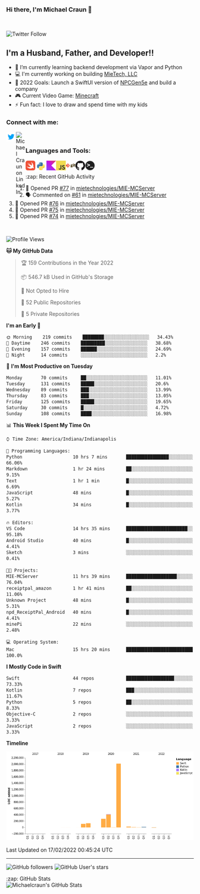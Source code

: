 ### Hi there, I'm Michael Craun 👋 

<br />

![Twitter Follow](https://img.shields.io/twitter/follow/opkurix?style=social)

## I'm a Husband, Father, and Developer!!

- 🌱 I’m currently learning backend development via Vapor and Python
- 💻 I'm currently working on building [MieTech, LLC](https://github.com/mietechnologies)
- 🥅 2022 Goals: Launch a SwiftUI version of [NPCGen5e](https://apps.apple.com/us/app/npcgen5e/id1268363893) and build a company
- 🎮 Current Video Game: [Minecraft](https://minecraft.net)
- ⚡ Fun fact: I love to draw and spend time with my kids

### Connect with me:

[<img align="left" alt="Michael Craun on Twitter" width="26px" src="https://raw.githubusercontent.com/github/explore/80688e429a7d4ef2fca1e82350fe8e3517d3494d/topics/twitter/twitter.png" />][twitter]
[<img align="left" alt="Michael Craun on LinkedIn" width="26px" src="https://cdn.jsdelivr.net/npm/simple-icons@v3/icons/linkedin.svg" />][linkedin]

<br />

### Languages and Tools:

[<img align="left" alt="Swift" width="26px" src="https://raw.githubusercontent.com/github/explore/80688e429a7d4ef2fca1e82350fe8e3517d3494d/topics/swift/swift.png" />][swift]
[<img align="left" alt="Python" width="30px" src="https://raw.githubusercontent.com/github/explore/80688e429a7d4ef2fca1e82350fe8e3517d3494d/topics/python/python.png" />][python]
[<img align="left" alt="Kotlin" width="26px" src="https://raw.githubusercontent.com/github/explore/80688e429a7d4ef2fca1e82350fe8e3517d3494d/topics/kotlin/kotlin.png" />][kotlin]
[<img align="left" alt="JavaScript" width="26px" src="https://raw.githubusercontent.com/github/explore/80688e429a7d4ef2fca1e82350fe8e3517d3494d/topics/javascript/javascript.png" />][javascript]
[<img align="left" alt="Git" width="26px" src="https://raw.githubusercontent.com/github/explore/80688e429a7d4ef2fca1e82350fe8e3517d3494d/topics/git/git.png" />]([])
[<img align="left" alt="GitHub" width="26px" src="https://raw.githubusercontent.com/github/explore/78df643247d429f6cc873026c0622819ad797942/topics/github/github.png" />][github]
[<img align="left" alt="Terminal" width="26px" src="https://raw.githubusercontent.com/github/explore/80688e429a7d4ef2fca1e82350fe8e3517d3494d/topics/terminal/terminal.png" />][terminal]

<br />
<br />

<summary>:zap: Recent GitHub Activity</summary>
  
<!--START_SECTION:activity-->
1. 💪 Opened PR [#77](https://github.com/mietechnologies/MIE-MCServer/pull/77) in [mietechnologies/MIE-MCServer](https://github.com/mietechnologies/MIE-MCServer)
2. 🗣 Commented on [#61](https://github.com/mietechnologies/MIE-MCServer/issues/61) in [mietechnologies/MIE-MCServer](https://github.com/mietechnologies/MIE-MCServer)
3. 💪 Opened PR [#76](https://github.com/mietechnologies/MIE-MCServer/pull/76) in [mietechnologies/MIE-MCServer](https://github.com/mietechnologies/MIE-MCServer)
4. 💪 Opened PR [#75](https://github.com/mietechnologies/MIE-MCServer/pull/75) in [mietechnologies/MIE-MCServer](https://github.com/mietechnologies/MIE-MCServer)
5. 💪 Opened PR [#74](https://github.com/mietechnologies/MIE-MCServer/pull/74) in [mietechnologies/MIE-MCServer](https://github.com/mietechnologies/MIE-MCServer)
<!--END_SECTION:activity-->
  
<br />
  
<!--START_SECTION:waka-->
![Profile Views](http://img.shields.io/badge/Profile%20Views-2-blue)

**🐱 My GitHub Data** 

> 🏆 159 Contributions in the Year 2022
 > 
> 📦 546.7 kB Used in GitHub's Storage 
 > 
> 🚫 Not Opted to Hire
 > 
> 📜 52 Public Repositories 
 > 
> 🔑 5 Private Repositories  
 > 
**I'm an Early 🐤** 

```text
🌞 Morning    219 commits    ████████░░░░░░░░░░░░░░░░░   34.43% 
🌆 Daytime    246 commits    █████████░░░░░░░░░░░░░░░░   38.68% 
🌃 Evening    157 commits    ██████░░░░░░░░░░░░░░░░░░░   24.69% 
🌙 Night      14 commits     ░░░░░░░░░░░░░░░░░░░░░░░░░   2.2%

```
📅 **I'm Most Productive on Tuesday** 

```text
Monday       70 commits     ██░░░░░░░░░░░░░░░░░░░░░░░   11.01% 
Tuesday      131 commits    █████░░░░░░░░░░░░░░░░░░░░   20.6% 
Wednesday    89 commits     ███░░░░░░░░░░░░░░░░░░░░░░   13.99% 
Thursday     83 commits     ███░░░░░░░░░░░░░░░░░░░░░░   13.05% 
Friday       125 commits    █████░░░░░░░░░░░░░░░░░░░░   19.65% 
Saturday     30 commits     █░░░░░░░░░░░░░░░░░░░░░░░░   4.72% 
Sunday       108 commits    ████░░░░░░░░░░░░░░░░░░░░░   16.98%

```


📊 **This Week I Spent My Time On** 

```text
⌚︎ Time Zone: America/Indiana/Indianapolis

💬 Programming Languages: 
Python                   10 hrs 7 mins       ████████████████░░░░░░░░░   66.06% 
Markdown                 1 hr 24 mins        ██░░░░░░░░░░░░░░░░░░░░░░░   9.15% 
Text                     1 hr 1 min          █░░░░░░░░░░░░░░░░░░░░░░░░   6.69% 
JavaScript               48 mins             █░░░░░░░░░░░░░░░░░░░░░░░░   5.27% 
Kotlin                   34 mins             █░░░░░░░░░░░░░░░░░░░░░░░░   3.77%

🔥 Editors: 
VS Code                  14 hrs 35 mins      ███████████████████████░░   95.18% 
Android Studio           40 mins             █░░░░░░░░░░░░░░░░░░░░░░░░   4.41% 
Sketch                   3 mins              ░░░░░░░░░░░░░░░░░░░░░░░░░   0.41%

🐱‍💻 Projects: 
MIE-MCServer             11 hrs 39 mins      ███████████████████░░░░░░   76.04% 
receiptpal_amazon        1 hr 41 mins        ██░░░░░░░░░░░░░░░░░░░░░░░   11.06% 
Unknown Project          48 mins             █░░░░░░░░░░░░░░░░░░░░░░░░   5.31% 
npd_ReceiptPal_Android   40 mins             █░░░░░░░░░░░░░░░░░░░░░░░░   4.41% 
minePi                   22 mins             ░░░░░░░░░░░░░░░░░░░░░░░░░   2.48%

💻 Operating System: 
Mac                      15 hrs 20 mins      █████████████████████████   100.0%

```

**I Mostly Code in Swift** 

```text
Swift                    44 repos            ██████████████████░░░░░░░   73.33% 
Kotlin                   7 repos             ███░░░░░░░░░░░░░░░░░░░░░░   11.67% 
Python                   5 repos             ██░░░░░░░░░░░░░░░░░░░░░░░   8.33% 
Objective-C              2 repos             ░░░░░░░░░░░░░░░░░░░░░░░░░   3.33% 
JavaScript               2 repos             ░░░░░░░░░░░░░░░░░░░░░░░░░   3.33%

```


**Timeline**

![Chart not found](https://raw.githubusercontent.com/Michaelcraun/Michaelcraun/main/charts/bar_graph.png) 


 Last Updated on 17/02/2022 00:45:24 UTC
<!--END_SECTION:waka-->

---
  
![GitHub followers](https://img.shields.io/github/followers/Michaelcraun?style=social)
![GitHub User's stars](https://img.shields.io/github/stars/Michaelcraun?style=social)
  
<summary>:zap: GitHub Stats</summary>

<img align="left" alt="Michaelcraun's GitHub Stats" src="https://github-readme-stats-8frbydxfs-michaelcraun.vercel.app/api?username=Michaelcraun" />

[twitter]: https://twitter.com/opkurix
[linkedin]: https://linkedin.com/in/michael-craun
[swift]: https://developer.apple.com/swift/
[python]: https://www.python.org
[kotlin]: https://kotlinlang.org
[javascript]: https://www.javascript.com
[github]: https://github.com/
[terminal]: https://en.wikipedia.org/wiki/Terminal_(macOS)
